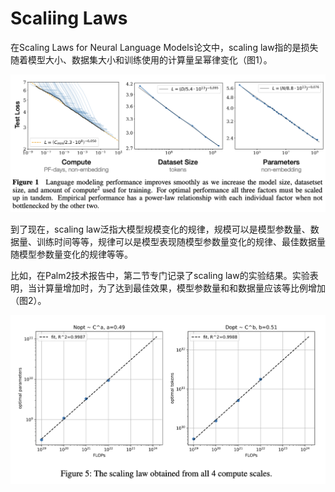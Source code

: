 # Scaliing Laws

在Scaling Laws for Neural Language Models论文中，scaling law指的是损失随着模型大小、数据集大小和训练使用的计算量呈幂律变化（图1）。

<img src="../images/scale_law1.png" style="zoom:70%;" />

到了现在，scaling law泛指大模型规模变化的规律，规模可以是模型参数量、数据量、训练时间等等，规律可以是模型表现随模型参数量变化的规律、最佳数据量随模型参数量变化的规律等等。

比如，在Palm2技术报告中，第二节专门记录了scaling law的实验结果。实验表明，当计算量增加时，为了达到最佳效果，模型参数量和和数据量应该等比例增加（图2）。

<img src="../images/scale_law2.png" style="zoom:70%;" />